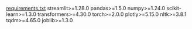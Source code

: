 [requirements.txt](https://github.com/user-attachments/files/21823129/requirements.txt)
streamlit>=1.28.0
pandas>=1.5.0
numpy>=1.24.0
scikit-learn>=1.3.0
transformers>=4.30.0
torch>=2.0.0
plotly>=5.15.0
nltk>=3.8.1
tqdm>=4.65.0
joblib>=1.3.0
